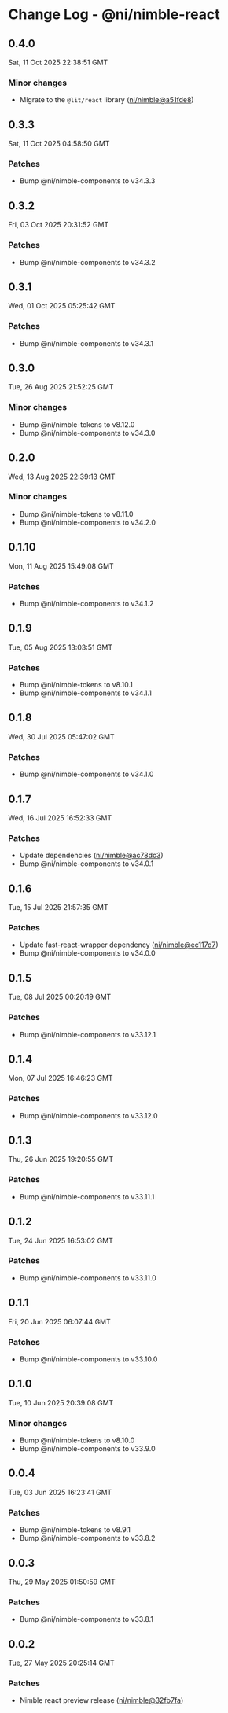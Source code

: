 # Change Log - @ni/nimble-react

<!-- This log was last generated on Sat, 11 Oct 2025 22:38:51 GMT and should not be manually modified. -->

<!-- Start content -->

## 0.4.0

Sat, 11 Oct 2025 22:38:51 GMT

### Minor changes

- Migrate to the `@lit/react` library ([ni/nimble@a51fde8](https://github.com/ni/nimble/commit/a51fde8baec7d112a585a8da9303b0c0d06752ff))

## 0.3.3

Sat, 11 Oct 2025 04:58:50 GMT

### Patches

- Bump @ni/nimble-components to v34.3.3

## 0.3.2

Fri, 03 Oct 2025 20:31:52 GMT

### Patches

- Bump @ni/nimble-components to v34.3.2

## 0.3.1

Wed, 01 Oct 2025 05:25:42 GMT

### Patches

- Bump @ni/nimble-components to v34.3.1

## 0.3.0

Tue, 26 Aug 2025 21:52:25 GMT

### Minor changes

- Bump @ni/nimble-tokens to v8.12.0
- Bump @ni/nimble-components to v34.3.0

## 0.2.0

Wed, 13 Aug 2025 22:39:13 GMT

### Minor changes

- Bump @ni/nimble-tokens to v8.11.0
- Bump @ni/nimble-components to v34.2.0

## 0.1.10

Mon, 11 Aug 2025 15:49:08 GMT

### Patches

- Bump @ni/nimble-components to v34.1.2

## 0.1.9

Tue, 05 Aug 2025 13:03:51 GMT

### Patches

- Bump @ni/nimble-tokens to v8.10.1
- Bump @ni/nimble-components to v34.1.1

## 0.1.8

Wed, 30 Jul 2025 05:47:02 GMT

### Patches

- Bump @ni/nimble-components to v34.1.0

## 0.1.7

Wed, 16 Jul 2025 16:52:33 GMT

### Patches

- Update dependencies ([ni/nimble@ac78dc3](https://github.com/ni/nimble/commit/ac78dc389e0dd7e042a654d184ff65f210316296))
- Bump @ni/nimble-components to v34.0.1

## 0.1.6

Tue, 15 Jul 2025 21:57:35 GMT

### Patches

- Update fast-react-wrapper dependency ([ni/nimble@ec117d7](https://github.com/ni/nimble/commit/ec117d73aa9a132fcf019723557634b9f22ebbdf))
- Bump @ni/nimble-components to v34.0.0

## 0.1.5

Tue, 08 Jul 2025 00:20:19 GMT

### Patches

- Bump @ni/nimble-components to v33.12.1

## 0.1.4

Mon, 07 Jul 2025 16:46:23 GMT

### Patches

- Bump @ni/nimble-components to v33.12.0

## 0.1.3

Thu, 26 Jun 2025 19:20:55 GMT

### Patches

- Bump @ni/nimble-components to v33.11.1

## 0.1.2

Tue, 24 Jun 2025 16:53:02 GMT

### Patches

- Bump @ni/nimble-components to v33.11.0

## 0.1.1

Fri, 20 Jun 2025 06:07:44 GMT

### Patches

- Bump @ni/nimble-components to v33.10.0

## 0.1.0

Tue, 10 Jun 2025 20:39:08 GMT

### Minor changes

- Bump @ni/nimble-tokens to v8.10.0
- Bump @ni/nimble-components to v33.9.0

## 0.0.4

Tue, 03 Jun 2025 16:23:41 GMT

### Patches

- Bump @ni/nimble-tokens to v8.9.1
- Bump @ni/nimble-components to v33.8.2

## 0.0.3

Thu, 29 May 2025 01:50:59 GMT

### Patches

- Bump @ni/nimble-components to v33.8.1

## 0.0.2

Tue, 27 May 2025 20:25:14 GMT

### Patches

- Nimble react preview release ([ni/nimble@32fb7fa](https://github.com/ni/nimble/commit/32fb7facb3daf1d092a47119110504f7206a92eb))

